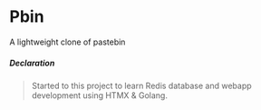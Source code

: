 # Pbin

A lightweight clone of pastebin

##### Declaration
> Started to this project to learn Redis database and webapp development using HTMX & Golang.

